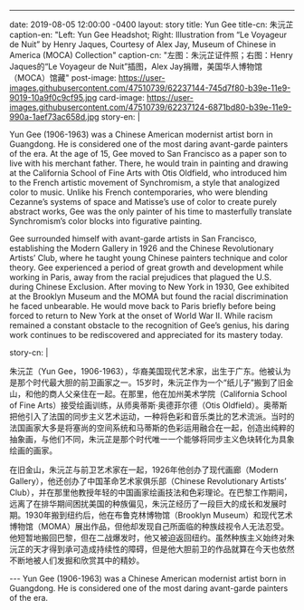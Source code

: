 
---
date: 2019-08-05 12:00:00 -0400
layout: story
title: Yun Gee
title-cn: 朱沅芷
caption-en: "Left: Yun Gee Headshot; Right: Illustration from “Le Voyageur de Nuit” by Henry Jaques, Courtesy of Alex Jay, Museum of Chinese in America (MOCA) Collection"
caption-cn: "左图：朱沅芷证件照；右图：Henry Jaques的“Le Voyageur de Nuit”插图，Alex Jay捐赠，美国华人博物馆（MOCA）馆藏"
post-image: https://user-images.githubusercontent.com/47510739/62237144-745d7f80-b39e-11e9-9019-10a9f0c9cf95.jpg
card-image: https://user-images.githubusercontent.com/47510739/62237124-6871bd80-b39e-11e9-990a-1aef73ac658d.jpg
story-en: |
  <p>Yun Gee (1906-1963) was a Chinese American modernist artist born in Guangdong. He is considered one of the most daring avant-garde painters of the era. At the age of 15, Gee moved to San Francisco as a paper son to live with his merchant father. There, he would train in painting and drawing at the California School of Fine Arts with Otis Oldfield, who introduced him to the French artistic movement of Synchromism, a style that analogized color to music. Unlike his French contemporaries, who were blending Cezanne’s systems of space and Matisse’s use of color to create purely abstract works, Gee was the only painter of his time to masterfully translate Synchromism’s color blocks into figurative painting.</p>
  <p>Gee surrounded himself with avant-garde artists in San Francisco, establishing the Modern Gallery in 1926 and the Chinese Revolutionary Artists’ Club, where he taught young Chinese painters technique and color theory. Gee experienced a period of great growth and development while working in Paris, away from the racial prejudices that plagued the U.S. during Chinese Exclusion. After moving to New York in 1930, Gee exhibited at the Brooklyn Museum and the MOMA but found the racial discrimination he faced unbearable. He would move back to Paris briefly before being forced to return to New York at the onset of World War II. While racism remained a constant obstacle to the recognition of Gee’s genius, his daring work continues to be rediscovered and appreciated for its mastery today.</p>
story-cn: |
  <p>朱沅芷（Yun Gee，1906-1963），华裔美国现代艺术家，出生于广东。他被认为是那个时代最大胆的前卫画家之一。15岁时，朱沅芷作为一个“纸儿子”搬到了旧金山，和他的商人父亲住在一起。在那里，他在加州美术学院（California School of Fine Arts）接受绘画训练，从师奥蒂斯·奥德菲尔德（Otis Oldfield）。奥蒂斯把他引入了法国的同步主义艺术运动，一种将色彩和音乐类比的艺术流派。当时的法国画家大多是将塞尚的空间系统和马蒂斯的色彩运用融合在一起，创造出纯粹的抽象画，与他们不同，朱沅芷是那个时代唯一一个能够将同步主义色块转化为具象绘画的画家。</p>
  <p>在旧金山，朱沅芷与前卫艺术家在一起，1926年他创办了现代画廊（Modern Gallery），他还创办了中国革命艺术家俱乐部（Chinese Revolutionary Artists’ Club），并在那里他教授年轻的中国画家绘画技法和色彩理论。在巴黎工作期间，远离了在排华期间困扰美国的种族偏见，朱沅芷经历了一段巨大的成长和发展时期。1930年搬到纽约后，他在布鲁克林博物馆（Brooklyn Museum）和现代艺术博物馆（MOMA）展出作品，但他却发现自己所面临的种族歧视令人无法忍受。他短暂地搬回巴黎，但在二战爆发时，他又被迫返回纽约。虽然种族主义始终对朱沅芷的天才得到承可造成持续性的障碍，但是他大胆前卫的作品就算在今天也依然不断地被人们发掘和欣赏其中的精妙。</p>
---
Yun Gee (1906-1963) was a Chinese American modernist artist born in Guangdong. He is considered one of the most daring avant-garde painters of the era.   

